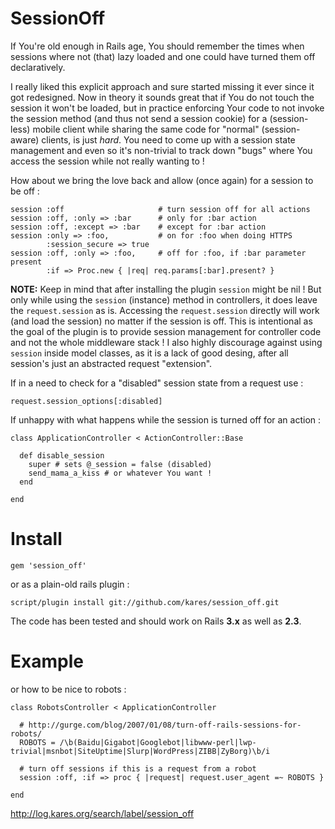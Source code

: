 SessionOff
==========

If You're old enough in Rails age, You should remember the times when sessions
where not (that) lazy loaded and one could have turned them off declaratively.

I really liked this explicit approach and sure started missing it ever since it
got redesigned. Now in theory it sounds great that if You do not touch the session
it won't be loaded, but in practice enforcing Your code to not invoke the session 
method (and thus not send a session cookie) for a (session-less) mobile client 
while sharing the same code for "normal" (session-aware) clients, is just *hard*.
You need to come up with a session state management and even so it's non-trivial 
to track down "bugs" where You access the session while not really wanting to !

How about we bring the love back and allow (once again) for a session to be off :

    session :off                     # turn session off for all actions
    session :off, :only => :bar      # only for :bar action
    session :off, :except => :bar    # except for :bar action
    session :only => :foo,           # on for :foo when doing HTTPS
            :session_secure => true 
    session :off, :only => :foo,     # off for :foo, if :bar parameter present
            :if => Proc.new { |req| req.params[:bar].present? }

**NOTE:** Keep in mind that after installing the plugin `session` might be nil !
But only while using the `session` (instance) method in controllers, it does
leave the `request.session` as is. Accessing the `request.session` directly will
work (and load the session) no matter if the session is off. This is intentional 
as the goal of the plugin is to provide session management for controller code 
and not the whole middleware stack !
I also highly discourage against using `session` inside model classes, as it is a 
lack of good desing, after all session's just an abstracted request "extension".

If in a need to check for a "disabled" session state from a request use :

    request.session_options[:disabled]

If unhappy with what happens while the session is turned off for an action :

    class ApplicationController < ActionController::Base

      def disable_session
        super # sets @_session = false (disabled)
        send_mama_a_kiss # or whatever You want !
      end

    end


Install
=======

    gem 'session_off'

or as a plain-old rails plugin :

    script/plugin install git://github.com/kares/session_off.git

The code has been tested and should work on Rails **3.x** as well as **2.3**.

Example
=======

or how to be nice to robots :

    class RobotsController < ApplicationController

      # http://gurge.com/blog/2007/01/08/turn-off-rails-sessions-for-robots/
      ROBOTS = /\b(Baidu|Gigabot|Googlebot|libwww-perl|lwp-trivial|msnbot|SiteUptime|Slurp|WordPress|ZIBB|ZyBorg)\b/i

      # turn off sessions if this is a request from a robot
      session :off, :if => proc { |request| request.user_agent =~ ROBOTS }

    end

<http://log.kares.org/search/label/session_off>
